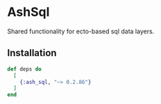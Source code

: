 # AshSql

Shared functionality for ecto-based sql data layers.

## Installation

```elixir
def deps do
  [
    {:ash_sql, "~> 0.2.86"}
  ]
end
```
